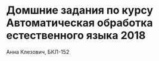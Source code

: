 # Домшние задания по курсу Автоматическая обработка естественного языка 2018
Анна Клезович, БКЛ-152
